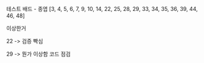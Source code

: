 테스트 배드 - 종엽
[3, 4, 5, 6, 7, 9, 10, 14, 22, 25, 28, 29, 33, 34, 35, 36, 39, 44, 46, 48]

이상한거

22 -> 검증 빡심

29 -> 뭔가 이상함 코드 점검
